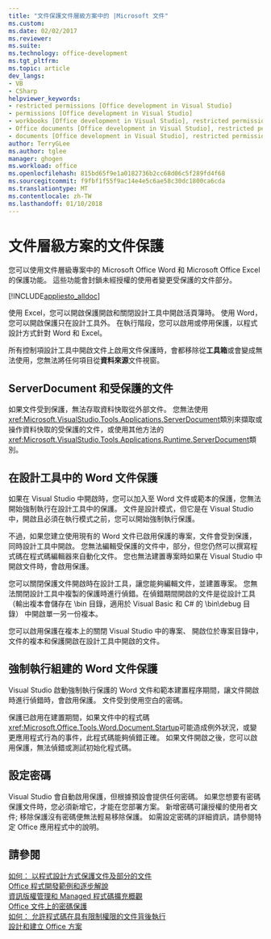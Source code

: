 ```yaml
---
title: "文件保護文件層級方案中的 |Microsoft 文件"
ms.custom: 
ms.date: 02/02/2017
ms.reviewer: 
ms.suite: 
ms.technology: office-development
ms.tgt_pltfrm: 
ms.topic: article
dev_langs:
- VB
- CSharp
helpviewer_keywords:
- restricted permissions [Office development in Visual Studio]
- permissions [Office development in Visual Studio]
- workbooks [Office development in Visual Studio], restricted permissions
- Office documents [Office development in Visual Studio], restricted permissions
- documents [Office development in Visual Studio], restricted permissions
author: TerryGLee
ms.author: tglee
manager: ghogen
ms.workload: office
ms.openlocfilehash: 815bd65f9e1a0182736b2cc68d06c5f289fd4f68
ms.sourcegitcommit: f9fbf1f55f9ac14e4e5c6ae58c30dc1800ca6cda
ms.translationtype: MT
ms.contentlocale: zh-TW
ms.lasthandoff: 01/10/2018
---
```

# <a name="document-protection-in-document-level-solutions"></a>文件層級方案的文件保護
  您可以使用文件層級專案中的 Microsoft Office Word 和 Microsoft Office Excel 的保護功能。 這些功能會封鎖未經授權的使用者變更受保護的文件部分。  
  
 [!INCLUDE[appliesto_alldoc](../vsto/includes/appliesto-alldoc-md.md)]  
  
 使用 Excel，您可以開啟保護開啟和關閉設計工具中開啟活頁簿時。 使用 Word，您可以開啟保護只在設計工具外。 在執行階段，您可以啟用或停用保護，以程式設計方式針對 Word 和 Excel。  
  
 所有控制項設計工具中開啟文件上啟用文件保護時，會都移除從**工具箱**或會變成無法使用，您無法將任何項目從**資料來源**文件視窗。  
  
## <a name="serverdocument-and-protected-documents"></a>ServerDocument 和受保護的文件  
 如果文件受到保護，無法存取資料快取從外部文件。 您無法使用<xref:Microsoft.VisualStudio.Tools.Applications.ServerDocument>類別來擷取或操作資料快取的受保護的文件，或使用其他方法的<xref:Microsoft.VisualStudio.Tools.Applications.Runtime.ServerDocument>類別。  
  
## <a name="word-document-protection-in-the-designer"></a>在設計工具中的 Word 文件保護  
 如果在 Visual Studio 中開啟時，您可以加入至 Word 文件或範本的保護，您無法開始強制執行在設計工具中的保護。 文件是設計模式，但它是在 Visual Studio 中，開啟且必須在執行模式之前，您可以開始強制執行保護。  
  
 不過，如果您建立使用現有的 Word 文件已啟用保護的專案，文件會受到保護，同時設計工具中開啟。 您無法編輯受保護的文件中，部分，但您仍然可以撰寫程式碼在程式碼編輯器來自動化文件。 您也無法建置專案時如果在 Visual Studio 中開啟文件時，會啟用保護。  
  
 您可以關閉保護文件開啟時在設計工具，讓您能夠編輯文件，並建置專案。 您無法關閉設計工具中複製的保護時進行偵錯。在偵錯期間開啟的文件是從設計工具 （輸出複本會儲存在 \bin 目錄，適用於 Visual Basic 和 C# 的 \bin\debug 目錄） 中開啟單一另一份複本。  
  
 您可以啟用保護在複本上的關閉 Visual Studio 中的專案、 開啟位於專案目錄中，文件的複本和保護開啟在設計工具中開啟的文件。  
  
## <a name="enforcing-word-document-protection-on-build"></a>強制執行組建的 Word 文件保護  
 Visual Studio 啟動強制執行保護的 Word 文件和範本建置程序期間，讓文件開啟時進行偵錯時，會啟用保護。 文件受到使用空白的密碼。  
  
 保護已啟用在建置期間，如果文件中的程式碼<xref:Microsoft.Office.Tools.Word.Document.Startup>可能造成例外狀況，或變更應用程式行為的事件，此程式碼能夠偵錯正確。 如果文件開啟之後，您可以啟用保護，無法偵錯或測試初始化程式碼。  
  
## <a name="setting-the-password"></a>設定密碼  
 Visual Studio 會自動啟用保護，但根據預設會提供任何密碼。 如果您想要有密碼保護文件時，您必須新增它，才能在您部署方案。 新增密碼可讓授權的使用者文件; 移除保護沒有密碼便無法輕易移除保護。 如需設定密碼的詳細資訊，請參閱特定 Office 應用程式中的說明。  
  
## <a name="see-also"></a>請參閱  
 [如何： 以程式設計方式保護文件及部分的文件](../vsto/how-to-programmatically-protect-documents-and-parts-of-documents.md)   
 [Office 程式開發範例和逐步解說](../vsto/office-development-samples-and-walkthroughs.md)   
 [資訊版權管理和 Managed 程式碼擴充概觀](../vsto/information-rights-management-and-managed-code-extensions-overview.md)   
 [Office 文件上的密碼保護](../vsto/password-protection-on-office-documents.md)   
 [如何： 允許程式碼在具有限制權限的文件背後執行](../vsto/how-to-permit-code-to-run-behind-documents-with-restricted-permissions.md)   
 [設計和建立 Office 方案](../vsto/designing-and-creating-office-solutions.md)  
  
  